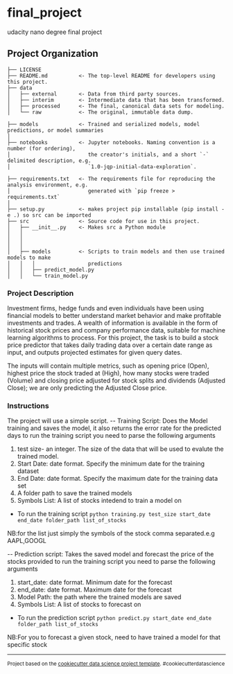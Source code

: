 final_project
==============================

udacity nano degree final project

Project Organization
------------

    ├── LICENSE
    ├── README.md          <- The top-level README for developers using this project.
    ├── data
    │   ├── external       <- Data from third party sources.
    │   ├── interim        <- Intermediate data that has been transformed.
    │   ├── processed      <- The final, canonical data sets for modeling.
    │   └── raw            <- The original, immutable data dump.

    ├── models             <- Trained and serialized models, model predictions, or model summaries
    │
    ├── notebooks          <- Jupyter notebooks. Naming convention is a number (for ordering),
    │                         the creator's initials, and a short `-` delimited description, e.g.
    │                         `1.0-jqp-initial-data-exploration`.

    ├── requirements.txt   <- The requirements file for reproducing the analysis environment, e.g.
    │                         generated with `pip freeze > requirements.txt`
    │
    ├── setup.py           <- makes project pip installable (pip install -e .) so src can be imported
    ├── src                <- Source code for use in this project.
    │   ├── __init__.py    <- Makes src a Python module
    │   │
    │   │
    │   │
    │   ├── models         <- Scripts to train models and then use trained models to make
    │   │   │                 predictions
    │   │   ├── predict_model.py
    │   │   └── train_model.py


### Project Description
Investment firms, hedge funds and even individuals have been using financial models to better understand market behavior and make profitable investments and trades. A wealth of information is available in the form of historical stock prices and company performance data, suitable for machine learning algorithms to process. For this project, the task is to build a stock price predictor that takes daily trading data over a certain date range as input, and outputs projected estimates for given query dates.

The inputs will contain multiple metrics, such as opening price (Open), highest price the stock traded at (High), how many stocks were traded (Volume) and closing price adjusted for stock splits and dividends (Adjusted Close); we are only predicting the Adjusted Close price.

### Instructions

The project will use a simple script. 
-- Training Script: Does the Model training and saves the model, it also returns the error rate for the predicted days
to run the training script you need to parse the following arguments
1. test size- an integer. The size of the data that will be used to evalute the trained model.
2. Start Date: date format. Specify the minimum date for the training dataset
3. End Date: date format. Specify the maximum date for the training data set
4. A folder path to save the trained models
5. Symbols List: A list of stocks intedend to train a model on

- To run the training script `python training.py test_size start_date end_date folder_path list_of_stocks`

NB:for the list just simply the symbols of the stock comma separated.e.g AAPL,GOOGL


-- Prediction script: Takes the saved model and forecast the price of the stocks provided 
to run the training script you need to parse the following arguments
1. start_date: date format. Minimum date for the forecast
2. end_date: date format. Maximum date for the forecast
3. Model Path: the path where the trained models are saved
4. Symbols List: A list of stocks to forecast on

- To run the prediction script `python predict.py start_date end_date folder_path list_of_stocks`

NB:For you to forecast a given stock, need to have trained a model for that specific stock



--------

<p><small>Project based on the <a target="_blank" href="https://drivendata.github.io/cookiecutter-data-science/">cookiecutter data science project template</a>. #cookiecutterdatascience</small></p>
